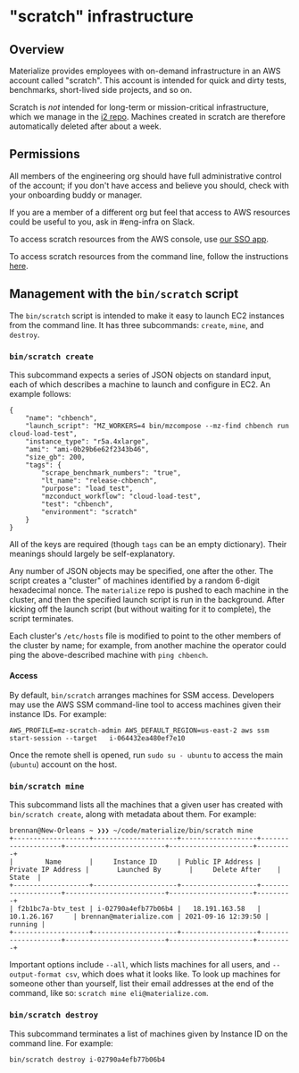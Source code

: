# "scratch" infrastructure

## Overview
Materialize provides employees with on-demand infrastructure in an
AWS account called "scratch". This account is intended for quick and dirty tests,
benchmarks, short-lived side projects, and so on.

Scratch is *not* intended for long-term or mission-critical infrastructure, which we manage in
the [i2 repo](https://github.com/MaterializeInc/i2). Machines created in scratch are
therefore automatically deleted after about a week.

## Permissions
All members of the engineering org should have full administrative control of
the account; if you don't have access and believe you should, check with your onboarding buddy or manager.

If you are a member of a different org but feel that access to AWS resources could
be useful to you, ask in #eng-infra on Slack.

To access scratch resources from the AWS console, use [our SSO app](materialize.awsapps.com/start/).

To access scratch resources from the command line, follow the instructions [here](https://github.com/MaterializeInc/i2/blob/main/doc/aws-access.md#cli-and-api-access).

## Management with the `bin/scratch` script

The `bin/scratch` script is intended to make it easy to launch EC2 instances from the command line. It has three
subcommands: `create`, `mine`, and `destroy`.

### `bin/scratch create`

This subcommand expects a series of JSON objects on standard input, each of which describes a machine to launch and configure in EC2. An example follows:

```
{
    "name": "chbench",
    "launch_script": "MZ_WORKERS=4 bin/mzcompose --mz-find chbench run cloud-load-test",
    "instance_type": "r5a.4xlarge",
    "ami": "ami-0b29b6e62f2343b46",
    "size_gb": 200,
    "tags": {
        "scrape_benchmark_numbers": "true",
        "lt_name": "release-chbench",
        "purpose": "load_test",
        "mzconduct_workflow": "cloud-load-test",
        "test": "chbench",
        "environment": "scratch"
    }
}
```

All of the keys are required (though `tags` can be an empty dictionary). Their meanings should largely be self-explanatory.

Any number of JSON objects may be specified, one after the other. The script creates a "cluster" of machines identified by a random
6-digit hexadecimal nonce. The `materialize` repo is pushed to each machine in the cluster, and then the specified launch script
is run in the background. After kicking off the launch script (but without waiting for it to complete), the script terminates.

Each cluster's `/etc/hosts` file is modified to point to the other members of the cluster by name; for example, from another machine
the operator could ping the above-described machine with `ping chbench`.

#### Access

By default, `bin/scratch` arranges machines for SSM access. Developers may use the AWS SSM command-line tool to access machines given their instance IDs. For example:

```
AWS_PROFILE=mz-scratch-admin AWS_DEFAULT_REGION=us-east-2 aws ssm start-session --target   i-064432ea480ef7e10
```

Once the remote shell is opened, run `sudo su - ubuntu` to access the main (`ubuntu`) account on the host.

### `bin/scratch mine`

This subcommand lists all the machines that a given user has created with `bin/scratch create`, along with metadata about them. For example:

```
brennan@New-Orleans ~ ❯❯❯ ~/code/materialize/bin/scratch mine
+-------------------+---------------------+-------------------+--------------------+-------------------------+---------------------+---------+
|        Name       |     Instance ID     | Public IP Address | Private IP Address |       Launched By       |     Delete After    |  State  |
+-------------------+---------------------+-------------------+--------------------+-------------------------+---------------------+---------+
| f2b1bc7a-btv_test | i-02790a4efb77b06b4 |   18.191.163.58   |    10.1.26.167     | brennan@materialize.com | 2021-09-16 12:39:50 | running |
+-------------------+---------------------+-------------------+--------------------+-------------------------+---------------------+---------+
```

Important options include `--all`, which lists machines for all users, and `--output-format csv`, which does what it looks like. To look up
machines for someone other than yourself, list their email addresses at the end of the command, like so: `scratch mine eli@materialize.com`.

### `bin/scratch destroy`

This subcommand terminates a list of machines given by Instance ID on the command line. For example:

```
bin/scratch destroy i-02790a4efb77b06b4
```

